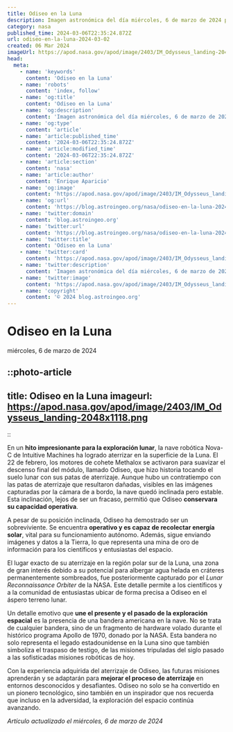 ```yaml
---
title: Odiseo en la Luna
description: Imagen astronómica del día miércoles, 6 de marzo de 2024 por la NASA; Odiseo en la Luna
category: nasa
published_time: 2024-03-06T22:35:24.872Z
url: odiseo-en-la-luna-2024-03-02
created: 06 Mar 2024
imageUrl: https://apod.nasa.gov/apod/image/2403/IM_Odysseus_landing-2048x1118.png
head:
  meta:
    - name: 'keywords'
      content: 'Odiseo en la Luna'
    - name: 'robots'
      content: 'index, follow'
    - name: 'og:title'
      content: 'Odiseo en la Luna'
    - name: 'og:description'
      content: 'Imagen astronómica del día miércoles, 6 de marzo de 2024 por la NASA; Odiseo en la Luna'
    - name: 'og:type'
      content: 'article'
    - name: 'article:published_time'
      content: '2024-03-06T22:35:24.872Z'
    - name: 'article:modified_time'
      content: '2024-03-06T22:35:24.872Z'
    - name: 'article:section'
      content: 'nasa'
    - name: 'article:author'
      content: 'Enrique Aparicio'
    - name: 'og:image'
      content: 'https://apod.nasa.gov/apod/image/2403/IM_Odysseus_landing-2048x1118.png'
    - name: 'og:url'
      content: 'https://blog.astroingeo.org/nasa/odiseo-en-la-luna-2024-03-02'
    - name: 'twitter:domain'
      content: 'blog.astroingeo.org'
    - name: 'twitter:url'
      content: 'https://blog.astroingeo.org/nasa/odiseo-en-la-luna-2024-03-02'
    - name: 'twitter:title'
      content: 'Odiseo en la Luna'
    - name: 'twitter:card'
      content: 'https://apod.nasa.gov/apod/image/2403/IM_Odysseus_landing-2048x1118.png'
    - name: 'twitter:description'
      content: 'Imagen astronómica del día miércoles, 6 de marzo de 2024 por la NASA; Odiseo en la Luna'
    - name: 'twitter:image'
      content: 'https://apod.nasa.gov/apod/image/2403/IM_Odysseus_landing-2048x1118.png'
    - name: 'copyright'
      content: '© 2024 blog.astroingeo.org'
---
```

# Odiseo en la Luna
miércoles, 6 de marzo de 2024


::photo-article
---
title: Odiseo en la Luna
imageurl: https://apod.nasa.gov/apod/image/2403/IM_Odysseus_landing-2048x1118.png
---
::



En un **hito impresionante para la exploración lunar**, la nave robótica Nova-C de Intuitive Machines ha logrado aterrizar en la superficie de la Luna. El 22 de febrero, los motores de cohete Methalox se activaron para suavizar el descenso final del módulo, llamado Odiseo, que hizo historia tocando el suelo lunar con sus patas de aterrizaje. Aunque hubo un contratiempo con las patas de aterrizaje que resultaron dañadas, visibles en las imágenes capturadas por la cámara de a bordo, la nave quedó inclinada pero estable. Esta inclinación, lejos de ser un fracaso, permitió que Odiseo **conservara su capacidad operativa**.

A pesar de su posición inclinada, Odiseo ha demostrado ser un sobreviviente. Se encuentra **operativo y es capaz de recolectar energía solar**, vital para su funcionamiento autónomo. Además, sigue enviando imágenes y datos a la Tierra, lo que representa una mina de oro de información para los científicos y entusiastas del espacio.

El lugar exacto de su aterrizaje en la región polar sur de la Luna, una zona de gran interés debido a su potencial para albergar agua helada en cráteres permanentemente sombreados, fue posteriormente capturado por el _Lunar Reconnaissance Orbiter_ de la NASA. Este detalle permite a los científicos y a la comunidad de entusiastas ubicar de forma precisa a Odiseo en el áspero terreno lunar.

Un detalle emotivo que **une el presente y el pasado de la exploración espacial** es la presencia de una bandera americana en la nave. No se trata de cualquier bandera, sino de un fragmento de hardware volado durante el histórico programa Apollo de 1970, donado por la NASA. Esta bandera no solo representa el legado estadounidense en la Luna sino que también simboliza el traspaso de testigo, de las misiones tripuladas del siglo pasado a las sofisticadas misiones robóticas de hoy.

Con la experiencia adquirida del aterrizaje de Odiseo, las futuras misiones aprenderán y se adaptarán para **mejorar el proceso de aterrizaje** en entornos desconocidos y desafiantes. Odiseo no solo se ha convertido en un pionero tecnológico, sino también en un inspirador que nos recuerda que incluso en la adversidad, la exploración del espacio continúa avanzando.

_Artículo actualizado el miércoles, 6 de marzo de 2024_